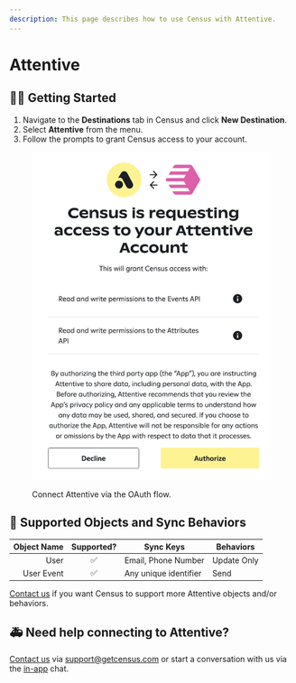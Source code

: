 ```yaml
---
description: This page describes how to use Census with Attentive.
---
```


# Attentive

## 🏃‍♀️ Getting Started

1. Navigate to the **Destinations** tab in Census and click **New Destination**.
2. Select **Attentive** from the menu.
3. Follow the prompts to grant Census access to your account.

<figure><img src="../.gitbook/assets/attentive.png" alt=""><figcaption><p>Connect Attentive via the OAuth flow.</p></figcaption></figure>

## 🔀 Supported Objects and Sync Behaviors <a href="#supported-objects-and-sync-behaviors" id="supported-objects-and-sync-behaviors"></a>

| **Object Name** | **Supported?** | **Sync Keys**  | **Behaviors** |
| --------------: | :------------: | ---------------- |---------------|
| User | ✅ | Email, Phone Number | Update Only   |
| User Event | ✅ | Any unique identifier | Send          |

[Contact us](mailto:support@getcensus.com) if you want Census to support more Attentive objects and/or behaviors.

## 🚑 Need help connecting to Attentive?

[Contact us](mailto:support@getcensus.com) via support@getcensus.com or start a conversation with us via the [in-app](https://app.getcensus.com) chat.
